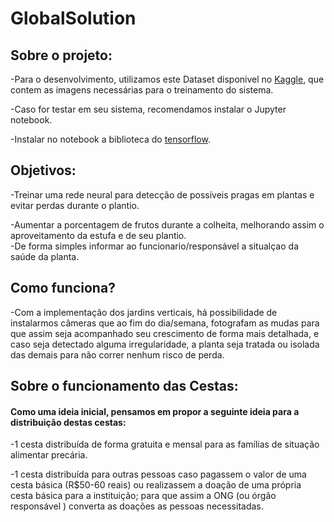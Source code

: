 # GlobalSolution

<h2>Sobre o projeto:</h2>

-Para o desenvolvimento, utilizamos este Dataset disponivel no <a href="https://www.kaggle.com/datasets/arjuntejaswi/plant-village">Kaggle</a>, que contem as imagens necessárias para o treinamento do sistema.

-Caso for testar em seu sistema, recomendamos instalar o Jupyter notebook.

-Instalar no notebook a biblioteca do <a href="https://www.tensorflow.org/install/pip?hl=pt-br">tensorflow</a>.
<h2>Objetivos:</h2>
-Treinar uma rede neural para detecção de possíveis pragas em plantas e evitar perdas durante o plantio.

-Aumentar a porcentagem de frutos durante a colheita, melhorando assim o aproveitamento da estufa e de seu plantio.       
-De forma simples informar ao funcionario/responsável a situalçao da saúde da planta.       
<h2>Como funciona?</h2>
-Com a implementação dos jardins verticais, há possibilidade de instalarmos câmeras que ao fim do dia/semana, fotografam as mudas para que assim seja acompanhado seu crescimento de forma mais detalhada, e caso seja detectado alguma irregularidade, a planta seja tratada ou isolada das demais para não correr nenhum risco de perda. 
<h2>Sobre o funcionamento das Cestas:</h2>
<h4>Como uma ideia inicial, pensamos em propor a seguinte ideia para a distribuição destas cestas:</h4> 
-1 cesta distribuída de forma gratuita e mensal para as famílias de situação alimentar precária. 

-1 cesta distribuída para outras pessoas caso pagassem o valor de uma cesta básica (R$50-60 reais) ou realizassem a doação de uma própria cesta básica para a instituição; para que assim a ONG (ou órgão responsável ) converta as doações as pessoas necessitadas. 
